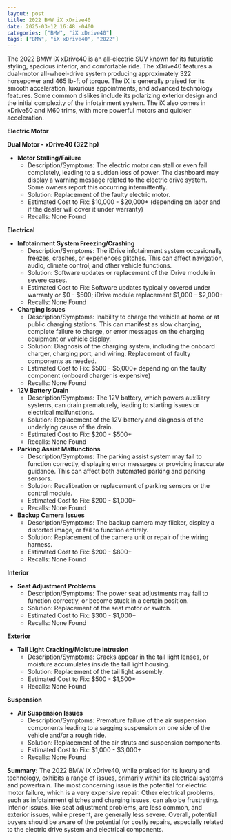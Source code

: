 ```yaml
---
layout: post
title: 2022 BMW iX xDrive40
date: 2025-03-12 16:48 -0400
categories: ["BMW", "iX xDrive40"]
tags: ["BMW", "iX xDrive40", "2022"]
---
```

The 2022 BMW iX xDrive40 is an all-electric SUV known for its futuristic styling, spacious interior, and comfortable ride. The xDrive40 features a dual-motor all-wheel-drive system producing approximately 322 horsepower and 465 lb-ft of torque. The iX is generally praised for its smooth acceleration, luxurious appointments, and advanced technology features. Some common dislikes include its polarizing exterior design and the initial complexity of the infotainment system. The iX also comes in xDrive50 and M60 trims, with more powerful motors and quicker acceleration.

**Electric Motor**

**Dual Motor - xDrive40 (322 hp)**

*   **Motor Stalling/Failure**
    *   Description/Symptoms: The electric motor can stall or even fail completely, leading to a sudden loss of power. The dashboard may display a warning message related to the electric drive system. Some owners report this occurring intermittently.
    *   Solution: Replacement of the faulty electric motor.
    *   Estimated Cost to Fix: $10,000 - $20,000+ (depending on labor and if the dealer will cover it under warranty)
    *   Recalls: None Found

**Electrical**

*   **Infotainment System Freezing/Crashing**
    *   Description/Symptoms: The iDrive infotainment system occasionally freezes, crashes, or experiences glitches. This can affect navigation, audio, climate control, and other vehicle functions.
    *   Solution: Software updates or replacement of the iDrive module in severe cases.
    *   Estimated Cost to Fix: Software updates typically covered under warranty or $0 - $500; iDrive module replacement $1,000 - $2,000+
    *   Recalls: None Found
*   **Charging Issues**
    *   Description/Symptoms: Inability to charge the vehicle at home or at public charging stations. This can manifest as slow charging, complete failure to charge, or error messages on the charging equipment or vehicle display.
    *   Solution: Diagnosis of the charging system, including the onboard charger, charging port, and wiring. Replacement of faulty components as needed.
    *   Estimated Cost to Fix: $500 - $5,000+ depending on the faulty component (onboard charger is expensive)
    *   Recalls: None Found
*   **12V Battery Drain**
    *   Description/Symptoms: The 12V battery, which powers auxiliary systems, can drain prematurely, leading to starting issues or electrical malfunctions.
    *   Solution: Replacement of the 12V battery and diagnosis of the underlying cause of the drain.
    *   Estimated Cost to Fix: $200 - $500+
    *   Recalls: None Found
*   **Parking Assist Malfunctions**
    *   Description/Symptoms: The parking assist system may fail to function correctly, displaying error messages or providing inaccurate guidance. This can affect both automated parking and parking sensors.
    *   Solution: Recalibration or replacement of parking sensors or the control module.
    *   Estimated Cost to Fix: $200 - $1,000+
    *   Recalls: None Found
*   **Backup Camera Issues**
    *   Description/Symptoms: The backup camera may flicker, display a distorted image, or fail to function entirely.
    *   Solution: Replacement of the camera unit or repair of the wiring harness.
    *   Estimated Cost to Fix: $200 - $800+
    *   Recalls: None Found

**Interior**

*   **Seat Adjustment Problems**
    *   Description/Symptoms: The power seat adjustments may fail to function correctly, or become stuck in a certain position.
    *   Solution: Replacement of the seat motor or switch.
    *   Estimated Cost to Fix: $300 - $1,000+
    *   Recalls: None Found

**Exterior**

*   **Tail Light Cracking/Moisture Intrusion**
    *   Description/Symptoms: Cracks appear in the tail light lenses, or moisture accumulates inside the tail light housing.
    *   Solution: Replacement of the tail light assembly.
    *   Estimated Cost to Fix: $500 - $1,500+
    *   Recalls: None Found

**Suspension**

*   **Air Suspension Issues**
    * Description/Symptoms: Premature failure of the air suspension components leading to a sagging suspension on one side of the vehicle and/or a rough ride.
    * Solution: Replacement of the air struts and suspension components.
    * Estimated Cost to Fix: $1,000 - $3,000+
    * Recalls: None Found

**Summary:** The 2022 BMW iX xDrive40, while praised for its luxury and technology, exhibits a range of issues, primarily within its electrical systems and powertrain. The most concerning issue is the potential for electric motor failure, which is a very expensive repair. Other electrical problems, such as infotainment glitches and charging issues, can also be frustrating. Interior issues, like seat adjustment problems, are less common, and exterior issues, while present, are generally less severe. Overall, potential buyers should be aware of the potential for costly repairs, especially related to the electric drive system and electrical components.

